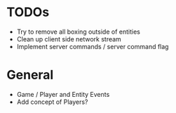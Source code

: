 # TODOs

- Try to remove all boxing outside of entities
- Clean up client side network stream
- Implement server commands / server command flag

# General

- Game / Player and Entity Events
- Add concept of Players?

